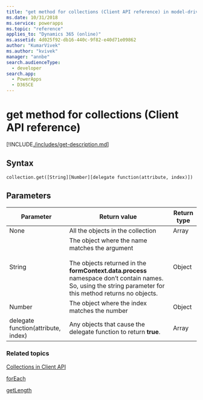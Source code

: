 ```yaml
---
title: "get method for collections (Client API reference) in model-driven apps| MicrosoftDocs"
ms.date: 10/31/2018
ms.service: powerapps
ms.topic: "reference"
applies_to: "Dynamics 365 (online)"
ms.assetid: 4d025f92-db16-440c-9f82-e40d71e09862
author: "KumarVivek"
ms.author: "kvivek"
manager: "annbe"
search.audienceType: 
  - developer
search.app: 
  - PowerApps
  - D365CE
---
```

# get method for collections (Client API reference)



[!INCLUDE[./includes/get-description.md](./includes/get-description.md)]

## Syntax

`collection.get([String][Number][delegate function(attribute, index)])`

## Parameters

|Parameter  |Return value |Return type  |
|---------|------|-------|
|None  |All the objects in the collection  |Array|
|String  |The object where the name matches the argument<br/><br/>The objects returned in the **formContext.data.process** namespace don’t contain names. So, using the string parameter for this method returns no objects.  |Object|
|Number  |The object where the index matches the number  |Object|
|delegate function(attribute, index)  |Any objects that cause the delegate function to return **true**.  |Array|


### Related topics
[Collections in Client API](../collections.md)

[forEach](forEach.md)

[getLength](getLength.md)


